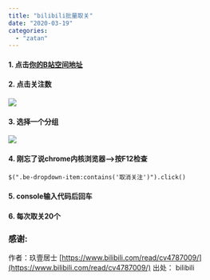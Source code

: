 ```yaml
---
title: "bilibili批量取关"
date: "2020-03-19"
categories: 
  - "zatan"
---
```


#### 1\. 点击[你的B站空间地址](https://space.bilibili.com/"你的B站空间地址")

#### 2\. 点击关注数

![](images/20200320030156.png)

#### 3\. 选择一个分组

![](images/20200320030354.png)

#### 4\. 刚忘了说chrome内核浏览器-->按F12检查

```
$(".be-dropdown-item:contains('取消关注')").click()
```

#### 5\. console输入代码后回车

#### 6\. 每次取关20个

### 感谢:

作者：玖壹居士 [https://www.bilibili.com/read/cv4787009/](https://www.bilibili.com/read/cv4787009/) 出处： bilibili

